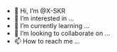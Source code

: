 - 👋 Hi, I’m @X-SKR
- 👀 I’m interested in ...
- 🌱 I’m currently learning ...
- 💞️ I’m looking to collaborate on ...
- 📫 How to reach me ...

<!---
X-SKR/X-SKR is a ✨ special ✨ repository because its `README.md` (this file) appears on your GitHub profile.
You can click the Preview link to take a look at your changes.
--->

